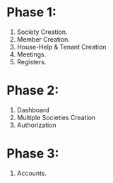 # Phase 1:
1. Society Creation.
2. Member Creation.
3. House-Help & Tenant Creation
4. Meetings.
5. Registers.

# Phase 2:
1. Dashboard
2. Multiple Societies Creation
3. Authorization

# Phase 3:
1. Accounts.

